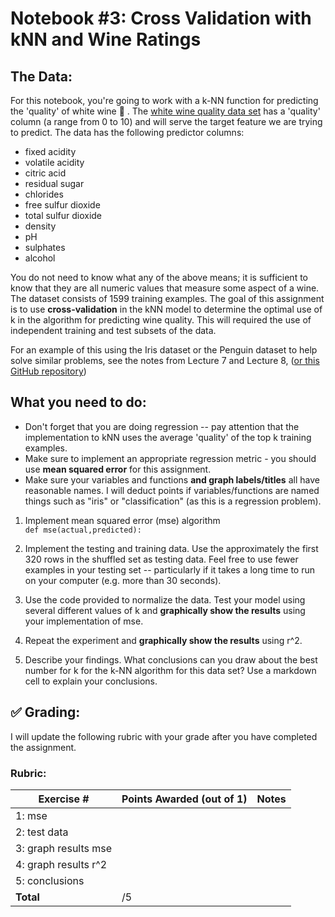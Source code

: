# Notebook #3: Cross Validation with kNN and Wine Ratings

## The Data: 
For this notebook, you're going to work with a k-NN function for predicting the 'quality' of white wine 🍷 . The [white wine quality data set](https://archive.ics.uci.edu/ml/datasets/wine+quality) has a 'quality' column (a range from 0 to 10) and will serve the target feature we are trying to predict. The data has the following predictor columns:
- fixed acidity
- volatile acidity
- citric acid
- residual sugar
- chlorides
- free sulfur dioxide
- total sulfur dioxide
- density
- pH
- sulphates
- alcohol

You do not need to know what any of the above means; it is sufficient to know that they are all numeric values that measure some aspect of a wine. The dataset consists of 1599 training examples. The goal of this assignment is to use **cross-validation** in the kNN model to determine the optimal use of k in the algorithm for predicting wine quality. This will required the use of independent training and test subsets of the data. 

For an example of this using the Iris dataset or the Penguin dataset to help solve similar problems, see the notes from Lecture 7 and Lecture 8, ([or this GitHub repository](https://github.com/urness/CS167Fall22Code))

## What you need to do: 

- Don't forget that you are doing regression -- pay attention that the implementation to kNN uses the average 'quality' of the top k training examples.
- Make sure to implement an appropriate regression metric - you should use **mean squared error** for this assignment. 
- Make sure your variables and functions **and graph labels/titles** all have reasonable names. I will deduct points if variables/functions are named things such as "iris" or "classification" (as this is a regression problem).

1. Implement mean squared error (mse) algorithm  
    `def mse(actual,predicted):`
    
2.  Implement the testing and training data. Use the approximately the first 320 rows in the shuffled set as testing data. Feel free to use fewer examples in your testing set -- particularly if it takes a long time to run on your computer (e.g. more than 30 seconds). 
3. Use the code provided to normalize the data. Test your model using several different values of k and **graphically show the results** using your implementation of mse.
4. Repeat the experiment and **graphically show the results** using r^2.
5. Describe your findings. What conclusions can you draw about the best number for k for the k-NN algorithm for this data set? Use a markdown cell to explain your conclusions.

## :white_check_mark: Grading: 
I will update the following rubric with your grade after you have completed the assignment.
### Rubric:
| Exercise #  | Points Awarded (out of 1)  | Notes |
| --------- | ------------------- | --------- |
| 1: mse                   |        |    |
| 2: test data             |        |    | 
| 3: graph results mse        |        |    |
| 4: graph results r^2        |        |    | 
| 5: conclusions           |        |    |
| <b>Total                 |    /5  | </b>|
